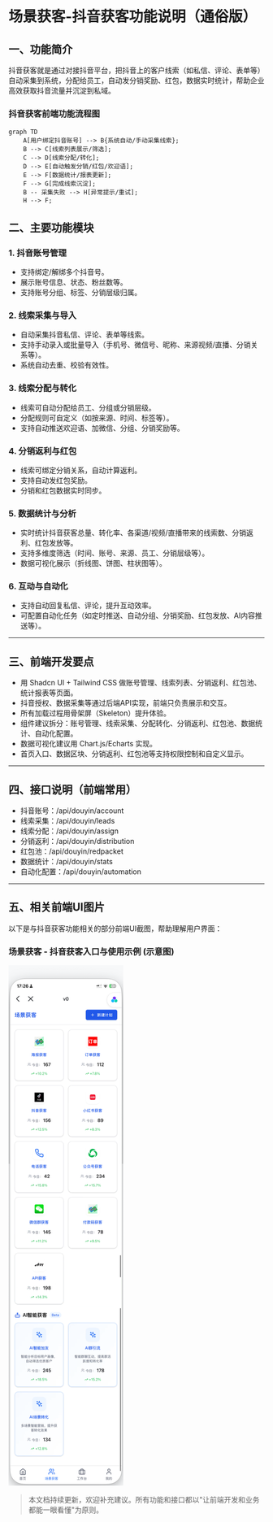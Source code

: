 # 场景获客-抖音获客功能说明（通俗版）

## 一、功能简介
抖音获客就是通过对接抖音平台，把抖音上的客户线索（如私信、评论、表单等）自动采集到系统，分配给员工，自动发分销奖励、红包，数据实时统计，帮助企业高效获取抖音流量并沉淀到私域。

### 抖音获客前端功能流程图

```mermaid
graph TD
    A[用户绑定抖音账号] --> B{系统自动/手动采集线索};
    B --> C[线索列表展示/筛选];
    C --> D[线索分配/转化];
    D --> E[自动触发分销/红包/欢迎语];
    E --> F[数据统计/报表更新];
    F --> G[完成线索沉淀];
    B -- 采集失败 --> H[异常提示/重试];
    H --> F;
```

## 二、主要功能模块

### 1. 抖音账号管理
- 支持绑定/解绑多个抖音号。
- 展示账号信息、状态、粉丝数等。
- 支持账号分组、标签、分销层级归属。

### 2. 线索采集与导入
- 自动采集抖音私信、评论、表单等线索。
- 支持手动录入或批量导入（手机号、微信号、昵称、来源视频/直播、分销关系等）。
- 系统自动去重、校验有效性。

### 3. 线索分配与转化
- 线索可自动分配给员工、分组或分销层级。
- 分配规则可自定义（如按来源、时间、标签等）。
- 支持自动推送欢迎语、加微信、分组、分销奖励等。

### 4. 分销返利与红包
- 线索可绑定分销关系，自动计算返利。
- 支持自动发红包奖励。
- 分销和红包数据实时同步。

### 5. 数据统计与分析
- 实时统计抖音获客总量、转化率、各渠道/视频/直播带来的线索数、分销返利、红包发放等。
- 支持多维度筛选（时间、账号、来源、员工、分销层级等）。
- 数据可视化展示（折线图、饼图、柱状图等）。

### 6. 互动与自动化
- 支持自动回复私信、评论，提升互动效率。
- 可配置自动化任务（如定时推送、自动分组、分销奖励、红包发放、AI内容推送等）。

---

## 三、前端开发要点
- 用 Shadcn UI + Tailwind CSS 做账号管理、线索列表、分销返利、红包池、统计报表等页面。
- 抖音授权、数据采集等通过后端API实现，前端只负责展示和交互。
- 所有加载过程用骨架屏（Skeleton）提升体验。
- 组件建议拆分：账号管理、线索采集、分配转化、分销返利、红包池、数据统计、自动化配置。
- 数据可视化建议用 Chart.js/Echarts 实现。
- 首页入口、数据区块、分销返利、红包池等支持权限控制和自定义显示。

---

## 四、接口说明（前端常用）
- 抖音账号：/api/douyin/account
- 线索采集：/api/douyin/leads
- 线索分配：/api/douyin/assign
- 分销返利：/api/douyin/distribution
- 红包池：/api/douyin/redpacket
- 数据统计：/api/douyin/stats
- 自动化配置：/api/douyin/automation

---

## 五、相关前端UI图片

以下是与抖音获客功能相关的部分前端UI截图，帮助理解用户界面：

### 场景获客 - 抖音获客入口与使用示例 (示意图)

![场景获客](../4、前端/UI/场景获客.png)

> 本文档持续更新，欢迎补充建议。所有功能和接口都以"让前端开发和业务都能一眼看懂"为原则。 